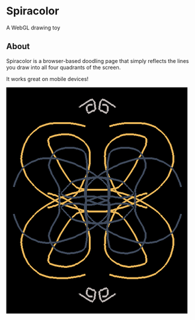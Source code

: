 # Spiracolor
A WebGL drawing toy

## About
Spiracolor is a browser-based doodling page that simply reflects the lines you draw into all four quadrants of the screen.

It works great on mobile devices!

![screenshot](screenshot.png)
